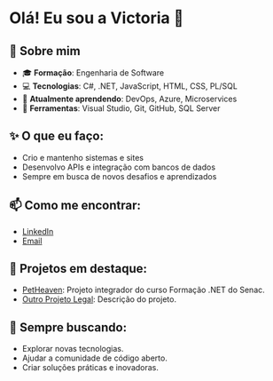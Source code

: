 # Olá! Eu sou a Victoria 👋

## 🚀 Sobre mim
- 🎓 **Formação**: Engenharia de Software
- 💻 **Tecnologias**: C#, .NET, JavaScript, HTML, CSS, PL/SQL
- 🌱 **Atualmente aprendendo**: DevOps, Azure, Microservices
- 🔧 **Ferramentas**: Visual Studio, Git, GitHub, SQL Server

## ✨ O que eu faço:
- Crio e mantenho sistemas e sites
- Desenvolvo APIs e integração com bancos de dados
- Sempre em busca de novos desafios e aprendizados

## 📫 Como me encontrar:
- [LinkedIn](https://www.linkedin.com/in/victoria-silva01234/)
- [Email](mailto:cristinasouzavic@gmail.com)

## 🔧 Projetos em destaque:
- [PetHeaven](https://github.com/victoriacsouza/PetHeaven): Projeto integrador do curso Formação .NET do Senac.
- [Outro Projeto Legal](#): Descrição do projeto.

## 🌱 Sempre buscando:
- Explorar novas tecnologias.
- Ajudar a comunidade de código aberto.
- Criar soluções práticas e inovadoras.
